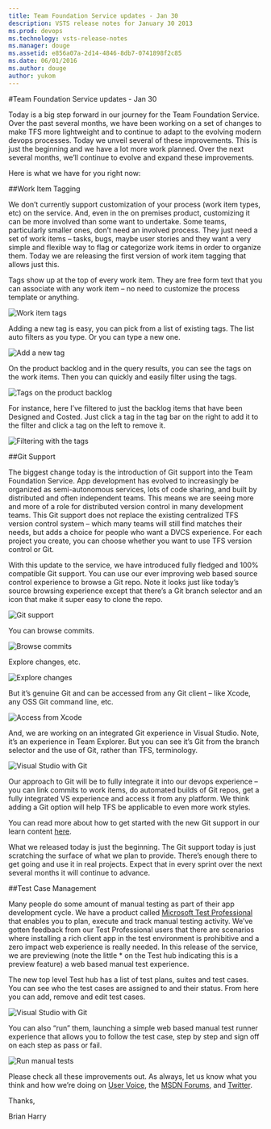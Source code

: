 ```yaml
---
title: Team Foundation Service updates - Jan 30
description: VSTS release notes for January 30 2013
ms.prod: devops
ms.technology: vsts-release-notes
ms.manager: douge
ms.assetid: e856a07a-2d14-4846-8db7-0741898f2c85
ms.date: 06/01/2016
ms.author: douge
author: yukom
---
```


#Team Foundation Service updates - Jan 30

Today is a big step forward in our journey for the Team Foundation Service. Over the past several months, we have been working on a set of changes to make TFS more lightweight and to continue to adapt to the evolving modern devops processes. Today we unveil several of these improvements. This is just the beginning and we have a lot more work planned. Over the next several months, we’ll continue to evolve and expand these improvements.

Here is what we have for you right now:

##Work Item Tagging

We don’t currently support customization of your process (work item types, etc) on the service. And, even in the on premises product, customizing it can be more involved than some want to undertake. Some teams, particularly smaller ones, don’t need an involved process. They just need a set of work items – tasks, bugs, maybe user stories and they want a very simple and flexible way to flag or categorize work items in order to organize them. Today we are releasing the first version of work item tagging that allows just this.

Tags show up at the top of every work item. They are free form text that you can associate with any work item – no need to customize the process template or anything.

![Work item tags](./_img/1_30_01.png)

Adding a new tag is easy, you can pick from a list of existing tags. The list auto filters as you type. Or you can type a new one.

![Add a new tag](./_img/1_30_02.png)

On the product backlog and in the query results, you can see the tags on the work items. Then you can quickly and easily filter using the tags.

![Tags on the product backlog](./_img/1_30_03.png)

For instance, here I’ve filtered to just the backlog items that have been Designed and Costed. Just click a tag in the tag bar on the right to add it to the filter and click a tag on the left to remove it.

![Filtering with the tags](./_img/1_30_04.png)

##Git Support

The biggest change today is the introduction of Git support into the Team Foundation Service. App development has evolved to increasingly be organized as semi-autonomous services, lots of code sharing, and built by distributed and often independent teams. This means we are seeing more and more of a role for distributed version control in many development teams. This Git support does not replace the existing centralized TFS version control system – which many teams will still find matches their needs, but adds a choice for people who want a DVCS experience. For each project you create, you can choose whether you want to use TFS version control or Git.

With this update to the service, we have introduced fully fledged and 100% compatible Git support. You can use our ever improving web based source control experience to browse a Git repo. Note it looks just like today’s source browsing experience except that there’s a Git branch selector and an icon that make it super easy to clone the repo.

![Git support](./_img/1_30_05.png)

You can browse commits.

![Browse commits](./_img/1_30_06.png)

Explore changes, etc.

![Explore changes](./_img/1_30_07.png)

But it’s genuine Git and can be accessed from any Git client – like Xcode, any OSS Git command line, etc.

![Access from Xcode](./_img/1_30_08.png)

And, we are working on an integrated Git experience in Visual Studio. Note, it’s an experience in Team Explorer. But you can see it’s Git from the branch selector and the use of Git, rather than TFS, terminology.

![Visual Studio with Git](./_img/1_30_09.png)

Our approach to Git will be to fully integrate it into our devops experience – you can link commits to work items, do automated builds of Git repos, get a fully integrated VS experience and access it from any platform. We think adding a Git option will help TFS be applicable to even more work styles.

You can read more about how to get started with the new Git support in our learn content [here](/vsts/git/share-your-code-in-git-vs-2017?view=vsts).

What we released today is just the beginning. The Git support today is just scratching the surface of what we plan to provide. There’s enough there to get going and use it in real projects. Expect that in every sprint over the next several months it will continue to advance.

##Test Case Management

Many people do some amount of manual testing as part of their app development cycle. We have a product called [Microsoft Test Professional](https://www.microsoft.com/en-us/download/details.aspx?id=30662) that enables you to plan, execute and track manual testing activity. We’ve gotten feedback from our Test Professional users that there are scenarios where installing a rich client app in the test environment is prohibitive and a zero impact web experience is really needed. In this release of the service, we are previewing (note the little * on the Test hub indicating this is a preview feature) a web based manual test experience.

The new top level Test hub has a list of test plans, suites and test cases. You can see who the test cases are assigned to and their status. From here you can add, remove and edit test cases.

![Visual Studio with Git](./_img/1_30_10.png)

You can also “run” them, launching a simple web based manual test runner experience that allows you to follow the test case, step by step and sign off on each step as pass or fail.

![Run manual tests](./_img/1_30_11.png)

Please check all these improvements out. As always, let us know what you think and how we’re doing on [User Voice](https://visualstudio.uservoice.com/forums/330519-vso), the [MSDN Forums](http://social.msdn.microsoft.com/Forums/en-US/TFService/threads), and [Twitter](http://twitter.com/search?q=%23tfservice).

Thanks,

Brian Harry

